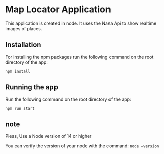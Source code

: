 # Map Locator Application 
This application is created in node. It uses the Nasa Api to show realtime images of places.

## Installation
For installing the npm packages run the following command on the root directory of the app:
```
npm install
````

## Running the app
Run the following command on the root directory of the app:
```
npm run start
````

## note 
Pleas, Use a Node version of 14 or higher

You can verify the version of your node with the command:
`
node —version
`